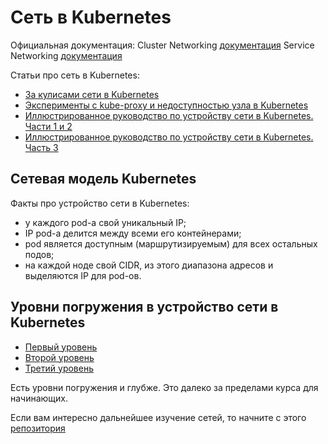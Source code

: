 # Сеть в Kubernetes
Официальная документация:
Cluster Networking [документация](https://kubernetes.io/docs/concepts/cluster-administration/networking/)
Service Networking [документация](https://kubernetes.io/docs/concepts/services-networking/)

Статьи про сеть в Kubernetes:
- [За кулисами сети в Kubernetes](https://habr.com/ru/company/flant/blog/420813/)
- [Эксперименты с kube-proxy и недоступностью узла в Kubernetes](https://habr.com/ru/company/flant/blog/359120/)
- [Иллюстрированное руководство по устройству сети в Kubernetes. Части 1 и 2](https://habr.com/ru/company/flant/blog/346304/)
- [Иллюстрированное руководство по устройству сети в Kubernetes. Часть 3](https://habr.com/ru/company/flant/blog/433382/)

## Сетевая модель Kubernetes
Факты про устройство сети в Kubernetes:
- у каждого pod-а свой уникальный IP;
- IP pod-а делится между всеми его контейнерами;
- pod является доступным (маршрутизируемым) для всех остальных подов;
- на каждой ноде свой CIDR, из этого диапазона адресов и выделяются IP для pod-ов.

## Уровни погружения в устройство сети в Kubernetes
- [Первый уровень](10-level-1.md)
- [Второй уровень](20-level-2.md)
- [Третий уровень](30-level-3.md)

Есть уровни погружения и глубже. Это далеко за пределами курса для начинающих.

Если вам интересно дальнейшее изучение сетей, то начните с этого [репозитория](https://github.com/nleiva/kubernetes-networking-links)
